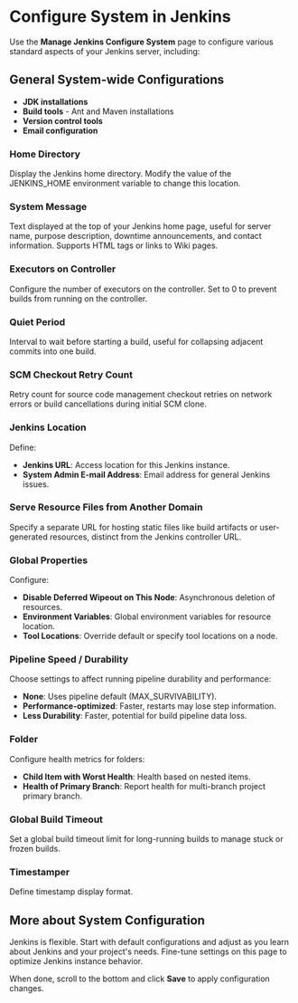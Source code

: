 # Configure System in Jenkins

Use the **Manage Jenkins Configure System** page to configure various standard aspects of your Jenkins server, including:

## General System-wide Configurations

- **JDK installations**
- **Build tools** - Ant and Maven installations
- **Version control tools**
- **Email configuration**

### Home Directory

Display the Jenkins home directory. Modify the value of the JENKINS_HOME environment variable to change this location.

### System Message

Text displayed at the top of your Jenkins home page, useful for server name, purpose description, downtime announcements, and contact information. Supports HTML tags or links to Wiki pages.

### Executors on Controller

Configure the number of executors on the controller. Set to 0 to prevent builds from running on the controller.

### Quiet Period

Interval to wait before starting a build, useful for collapsing adjacent commits into one build.

### SCM Checkout Retry Count

Retry count for source code management checkout retries on network errors or build cancellations during initial SCM clone.

### Jenkins Location

Define:

- **Jenkins URL**: Access location for this Jenkins instance.
- **System Admin E-mail Address**: Email address for general Jenkins issues.

### Serve Resource Files from Another Domain

Specify a separate URL for hosting static files like build artifacts or user-generated resources, distinct from the Jenkins controller URL.

### Global Properties

Configure:

- **Disable Deferred Wipeout on This Node**: Asynchronous deletion of resources.
- **Environment Variables**: Global environment variables for resource location.
- **Tool Locations**: Override default or specify tool locations on a node.

### Pipeline Speed / Durability

Choose settings to affect running pipeline durability and performance:

- **None**: Uses pipeline default (MAX_SURVIVABILITY).
- **Performance-optimized**: Faster, restarts may lose step information.
- **Less Durability**: Faster, potential for build pipeline data loss.

### Folder

Configure health metrics for folders:

- **Child Item with Worst Health**: Health based on nested items.
- **Health of Primary Branch**: Report health for multi-branch project primary branch.

### Global Build Timeout

Set a global build timeout limit for long-running builds to manage stuck or frozen builds.

### Timestamper

Define timestamp display format.

## More about System Configuration

Jenkins is flexible. Start with default configurations and adjust as you learn about Jenkins and your project's needs. Fine-tune settings on this page to optimize Jenkins instance behavior.

When done, scroll to the bottom and click **Save** to apply configuration changes.
